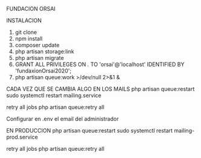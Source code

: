 FUNDACION ORSAI

INSTALACION
1. git clone
2. npm install
3. composer update
4. php artisan storage:link
5. php artisan migrate
6. GRANT ALL PRIVILEGES ON *.* TO 'orsai'@'localhost' IDENTIFIED BY 'fundaxionOrsai2020';
5. php artisan queue:work >/dev/null 2>&1 &



CADA VEZ QUE SE CAMBIA ALGO EN LOS MAILS
php artisan queue:restart 
sudo systemctl restart mailing.service

retry all jobs
php artisan queue:retry all

Configurar en .env el email del administrador

EN PRODUCCION
php artisan queue:restart 
sudo systemctl restart mailing-prod.service

retry all jobs
php artisan queue:retry all


